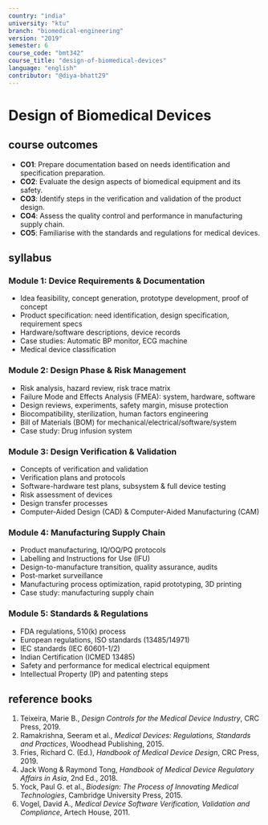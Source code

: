 ```yaml
---
country: "india"
university: "ktu"
branch: "biomedical-engineering"
version: "2019"
semester: 6
course_code: "bmt342"
course_title: "design-of-biomedical-devices"
language: "english"
contributor: "@diya-bhatt29"
---
```


# Design of Biomedical Devices

## course outcomes

- **CO1**: Prepare documentation based on needs identification and specification preparation.  
- **CO2**: Evaluate the design aspects of biomedical equipment and its safety.  
- **CO3**: Identify steps in the verification and validation of the product design.  
- **CO4**: Assess the quality control and performance in manufacturing supply chain.  
- **CO5**: Familiarise with the standards and regulations for medical devices.

## syllabus

### Module 1: Device Requirements & Documentation

- Idea feasibility, concept generation, prototype development, proof of concept  
- Product specification: need identification, design specification, requirement specs  
- Hardware/software descriptions, device records  
- Case studies: Automatic BP monitor, ECG machine  
- Medical device classification

### Module 2: Design Phase & Risk Management

- Risk analysis, hazard review, risk trace matrix  
- Failure Mode and Effects Analysis (FMEA): system, hardware, software  
- Design reviews, experiments, safety margin, misuse protection  
- Biocompatibility, sterilization, human factors engineering  
- Bill of Materials (BOM) for mechanical/electrical/software/system  
- Case study: Drug infusion system

### Module 3: Design Verification & Validation

- Concepts of verification and validation  
- Verification plans and protocols  
- Software-hardware test plans, subsystem & full device testing  
- Risk assessment of devices  
- Design transfer processes  
- Computer-Aided Design (CAD) & Computer-Aided Manufacturing (CAM)

### Module 4: Manufacturing Supply Chain

- Product manufacturing, IQ/OQ/PQ protocols  
- Labelling and Instructions for Use (IFU)  
- Design-to-manufacture transition, quality assurance, audits  
- Post-market surveillance  
- Manufacturing process optimization, rapid prototyping, 3D printing  
- Case study: manufacturing supply chain

### Module 5: Standards & Regulations

- FDA regulations, 510(k) process  
- European regulations, ISO standards (13485/14971)  
- IEC standards (IEC 60601-1/2)  
- Indian Certification (ICMED 13485)  
- Safety and performance for medical electrical equipment  
- Intellectual Property (IP) and patenting steps

## reference books

1. Teixeira, Marie B., *Design Controls for the Medical Device Industry*, CRC Press, 2019.  
2. Ramakrishna, Seeram et al., *Medical Devices: Regulations, Standards and Practices*, Woodhead Publishing, 2015.  
3. Fries, Richard C. (Ed.), *Handbook of Medical Device Design*, CRC Press, 2019.  
4. Jack Wong & Raymond Tong, *Handbook of Medical Device Regulatory Affairs in Asia*, 2nd Ed., 2018.  
5. Yock, Paul G. et al., *Biodesign: The Process of Innovating Medical Technologies*, Cambridge University Press, 2015.  
6. Vogel, David A., *Medical Device Software Verification, Validation and Compliance*, Artech House, 2011.

